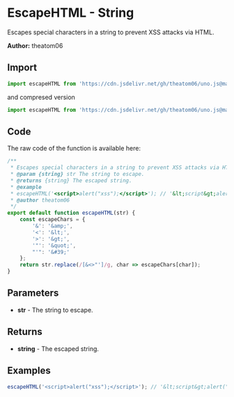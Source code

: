 # EscapeHTML - String
Escapes special characters in a string to prevent XSS attacks via HTML.

**Author:** theatom06

## Import 

```js
import escapeHTML from 'https://cdn.jsdelivr.net/gh/theatom06/uno.js@main/lib/string/escapeHTML.js';
```
and compresed version
```js
import escapeHTML from 'https://cdn.jsdelivr.net/gh/theatom06/uno.js@main/lib/string/escapeHTML.min.js';
```

## Code
The raw code of the function is available here:
```js
/**
 * Escapes special characters in a string to prevent XSS attacks via HTML.
 * @param {string} str The string to escape.
 * @returns {string} The escaped string.
 * @example
 * escapeHTML('<script>alert("xss");</script>'); // '&lt;script&gt;alert("xss");&lt;/script&gt;'
 * @author theatom06
 */
export default function escapeHTML(str) {
    const escapeChars = {
        '&': '&amp;',
        '<': '&lt;',
        '>': '&gt;',
        '"': '&quot;',
        "'": '&#39;'
    };
    return str.replace(/[&<>"']/g, char => escapeChars[char]);
}
```

## Parameters
* **str** - The string to escape.


## Returns
* **string** - The escaped string.


## Examples
```js
escapeHTML('<script>alert("xss");</script>'); // '&lt;script&gt;alert("xss");&lt;/script&gt;'

```